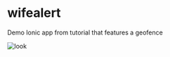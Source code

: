 # wifealert

Demo Ionic app from tutorial that features a geofence

![look](https://screenshotscdn.firefoxusercontent.com/images/6aede2f8-2be6-4db1-9d32-d43b9f8992bd.png)
